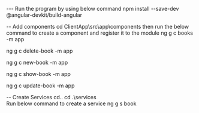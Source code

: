--- Run the program by using below command
npm install --save-dev @angular-devkit/build-angular

-- Add components
cd ClientApp\src\app\components
then run the below command to create a component and register it to the module
ng g c books -m app

ng g c delete-book -m app

ng g c new-book -m app

ng g c show-book -m app

ng g c update-book -m app

-- Create Services
cd..
cd .\services\
Run below command to create a service
ng g s book
